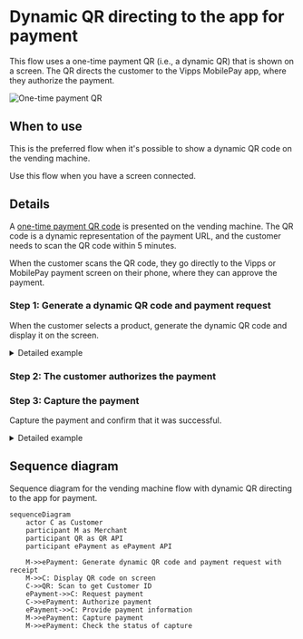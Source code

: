 <!-- START_METADATA
---
title: Dynamic QR directing to the app for payment
sidebar_label: Dynamic QR direct to the app for payment
sidebar_position: 10
hide_table_of_contents: false
pagination_next: null
pagination_prev: null
---

import AUTHORIZEPAYMENT from '../_common/_customer_authorizes_epayment.md'

END_METADATA -->

# Dynamic QR directing to the app for payment

This flow uses a one-time payment QR (i.e., a dynamic QR) that is shown on a screen.
The QR directs the customer to the Vipps MobilePay app, where they authorize the payment.

![One-time payment QR](images/0_one_time_payment_qr.jpg)

## When to use

This is the preferred flow when it's possible to show a dynamic QR code on the vending machine.

Use this flow when you have a screen connected.

## Details

A [one-time payment QR code](https://developer.vippsmobilepay.com/docs/APIs/qr-api/vipps-qr-api/#one-time-payment-qr-codes) is presented on the vending machine.
The QR code is a dynamic representation of the payment URL, and the customer needs to scan the QR code within 5 minutes.

When the customer scans the QR code, they go directly to the Vipps or MobilePay payment screen on their phone, where they can approve the payment.

### Step 1: Generate a dynamic QR code and payment request

When the customer selects a product, generate the dynamic QR code and display it on the screen.



<details>
<summary>Detailed example</summary>
<div>

To generate the dynamic QR code and associated payment request, send the
[Create Payment](https://developer.vippsmobilepay.com/api/epayment#tag/CreatePayments) request
with `"customerInteraction": "CUSTOMER_PRESENT"` and  `"userFlow": "QR"`.

Include a receipt in the ePayment request.

Here is an example HTTP POST:

[`POST:/epayment/v1/payments`](https://developer.vippsmobilepay.com/api/epayment#tag/CreatePayments/operation/createPayment)

With body:

```json
{
  "amount": {
    "value": 3000,
    "currency": "NOK"
  },
  "paymentMethod": {
    "type": "WALLET"
  },
  "customer": {
    "phoneNumber": 4791234567
  },
  "customerInteraction": "CUSTOMER_PRESENT",
  "receipt":{
    "orderLines": [
      {
        "name": "Fanta",
        "id": "21231211",
        "totalAmount": 3000,
        "totalAmountExcludingTax": 2250,
        "totalTaxAmount": 750,
        "taxPercentage": 25,
      },
    ],
    "bottomLine": {
      "currency": "NOK",
      "posId": "vending_machine_12345"
    },
   "receiptNumber": "0527013501"
  },
  "reference": 2486791679658155992,
  "userFlow": "QR",
  "returnUrl": "http://example.com/redirect?reference=2486791679658155992",
  "paymentDescription": "Vending machine purchase"
}
```

</div>
</details>


### Step 2: The customer authorizes the payment

<AUTHORIZEPAYMENT />

### Step 3: Capture the payment

Capture the payment and confirm that it was successful.

<details>
<summary>Detailed example</summary>
<div>

[`POST:/epayment/v1/payments/{reference}/capture`](/api/epayment/#tag/AdjustPayments/operation/capturePayment)

With body:

```json
{
  "modificationAmount": {
    "value": 3000,
    "currency": "NOK"
  }
}
```

</div>
</details>

## Sequence diagram

Sequence diagram for the vending machine flow with dynamic QR directing to the app for payment.

``` mermaid
sequenceDiagram
    actor C as Customer
    participant M as Merchant
    participant QR as QR API
    participant ePayment as ePayment API

    M->>ePayment: Generate dynamic QR code and payment request with receipt
    M->>C: Display QR code on screen
    C->>QR: Scan to get Customer ID
    ePayment->>C: Request payment
    C->>ePayment: Authorize payment
    ePayment->>C: Provide payment information
    M->>ePayment: Capture payment 
    M->>ePayment: Check the status of capture
```
